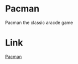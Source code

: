 # Pacman

<p>Pacman the classic aracde game</p>

# Link
<a href="https://annabalinov.github.io/Pacman/" target="blank"> Pacman </a>
